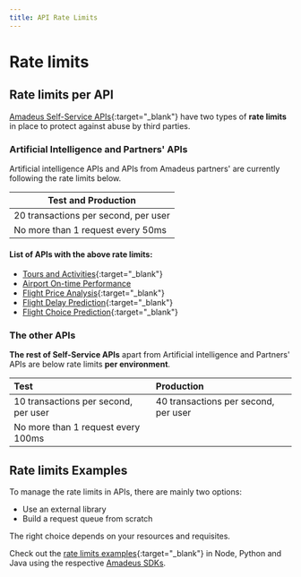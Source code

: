 ```yaml
---
title: API Rate Limits
---
```


# Rate limits

## Rate limits per API
[Amadeus Self-Service APIs](https://developers.amadeus.com/self-service){:target="\_blank"} have two types of **rate limits** in place to protect against abuse by third parties.

### Artificial Intelligence and Partners' APIs

Artificial intelligence APIs and APIs from Amadeus partners' are currently following the rate limits below. 

| Test and Production                   |
|---------------------------------------|
| 20 transactions per second, per user |
| No more than 1 request every 50ms   |

#### List of APIs with the above rate limits:

- [Tours and Activities](https://developers.amadeus.com/self-service/category/destination-content/api-doc/tours-and-activities){:target="\_blank"}
- [Airport On-time Performance](https://developers.amadeus.com/self-service/category/air/api-doc/airport-on-time-performance)
- [Flight Price Analysis](https://developers.amadeus.com/self-service/category/air/api-doc/flight-price-analysis){:target="\_blank"}
- [Flight Delay Prediction](https://developers.amadeus.com/self-service/category/air/api-doc/flight-delay-prediction){:target="\_blank"}
- [Flight Choice Prediction](https://developers.amadeus.com/self-service/category/air/api-doc/flight-choice-prediction){:target="\_blank"}



### The other APIs

**The rest of Self-Service APIs** apart from Artificial intelligence and Partners' APIs are below rate limits **per environment**.

| **Test** | **Production** |
| :--- | :--- |
| 10 transactions per second, per user | 40 transactions per second, per user  |
| No more than 1 request every 100ms | |

## Rate limits Examples 
To manage the rate limits in APIs, there are mainly two options: 
- Use an external library
- Build a request queue from scratch

The right choice depends on your resources and requisites. 

Check out the [rate limits examples](https://github.com/amadeus4dev-examples/APIRateLimits){:target="\_blank"} in Node, Python and Java using the respective [Amadeus SDKs](./developer-tools/index.md).
